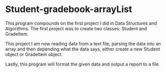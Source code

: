 # Student-gradebook-arrayList

This program compounds on the first project I did in Data Structures and Algorithms. The first project was to create two classes: 
Student and GradeItem.

This project I am now reading data from a text file, parsing the data into an array and then depending what the data says,
either create a new Student object or GradeItem object. 

Lastly, this program will format the given data and output a report to a file.  
